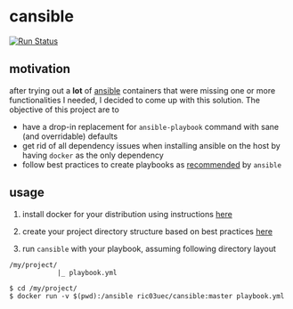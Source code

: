 # cansible

[![Run Status](https://api.shippable.com/projects/5afd82bed9a4de0700aa0e34/badge?branch=master)](https://app.shippable.com/github/ric03uec/cansible)

## motivation
after trying out a **lot** of [ansible](https://github.com/ansible/ansible)
containers that were missing one or more functionalities I needed, I decided to
come up with this solution. The objective of this project are to
- have a drop-in replacement for `ansible-playbook` command with sane (and overridable) defaults
- get rid of all dependency issues when installing ansible on the host by
  having `docker` as the only dependency
- follow best practices to create playbooks as [recommended](http://docs.ansible.com/ansible/latest/user_guide/playbooks_best_practices.html) by `ansible`

## usage

1. install docker for your distribution using instructions [here](https://docs.docker.com/install/)

2. create your project directory structure based on best practices [here](http://docs.ansible.com/ansible/latest/user_guide/playbooks_best_practices.html#directory-layout)

3. run `cansible` with your playbook, assuming following directory layout
```
/my/project/
            |_ playbook.yml
```

```
$ cd /my/project/
$ docker run -v $(pwd):/ansible ric03uec/cansible:master playbook.yml
```
